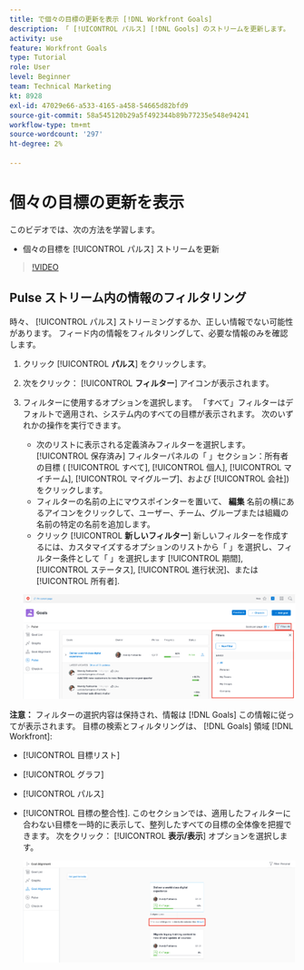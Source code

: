 ```yaml
---
title: で個々の目標の更新を表示 [!DNL Workfront Goals]
description: 「 [!UICONTROL パルス] [!DNL Gools] のストリームを更新します。
activity: use
feature: Workfront Goals
type: Tutorial
role: User
level: Beginner
team: Technical Marketing
kt: 8928
exl-id: 47029e66-a533-4165-a458-54665d82bfd9
source-git-commit: 58a545120b29a5f492344b89b77235e548e94241
workflow-type: tm+mt
source-wordcount: '297'
ht-degree: 2%

---
```


# 個々の目標の更新を表示

このビデオでは、次の方法を学習します。

* 個々の目標を [!UICONTROL パルス] ストリームを更新

>[!VIDEO](https://video.tv.adobe.com/v/335200/?quality=12)

## Pulse ストリーム内の情報のフィルタリング

時々、 [!UICONTROL パルス] ストリーミングするか、正しい情報でない可能性があります。 フィード内の情報をフィルタリングして、必要な情報のみを確認します。

1. クリック [!UICONTROL **パルス**] をクリックします。
1. 次をクリック： [!UICONTROL **フィルター**] アイコンが表示されます。
1. フィルターに使用するオプションを選択します。 「すべて」フィルターはデフォルトで適用され、システム内のすべての目標が表示されます。 次のいずれかの操作を実行できます。

   * 次のリストに表示される定義済みフィルターを選択します。 [!UICONTROL 保存済み] フィルターパネルの「 」セクション：所有者の目標 ( [!UICONTROL すべて], [!UICONTROL 個人], [!UICONTROL マイチーム], [!UICONTROL マイグループ]、および [!UICONTROL 会社]) をクリックします。
   * フィルターの名前の上にマウスポインターを置いて、 **編集** 名前の横にあるアイコンをクリックして、ユーザー、チーム、グループまたは組織の名前の特定の名前を追加します。
   * クリック [!UICONTROL **新しいフィルター**] 新しいフィルターを作成するには、カスタマイズするオプションのリストから「 」を選択し、フィルター条件として「 」を選択します [!UICONTROL 期間], [!UICONTROL ステータス], [!UICONTROL 進行状況]、または [!UICONTROL 所有者].

   ![画像 [!UICONTROL フィルター] パネル内 [!DNL Workfront Goals]](assets/18-workfront-goals-pulse-stream.png)

**注意：** フィルターの選択内容は保持され、情報は [!DNL Goals] この情報に従ってが表示されます。 目標の検索とフィルタリングは、 [!DNL Goals] 領域 [!DNL Workfront]:

* [!UICONTROL 目標リスト]
* [!UICONTROL グラフ]
* [!UICONTROL パルス]
* [!UICONTROL 目標の整合性]. このセクションでは、適用したフィルターに合わない目標を一時的に表示して、整列したすべての目標の全体像を把握できます。 次をクリック： [!UICONTROL **表示/表示**] オプションを選択します。

   ![](assets/19-workfront-goals-filter-show-it.png)
